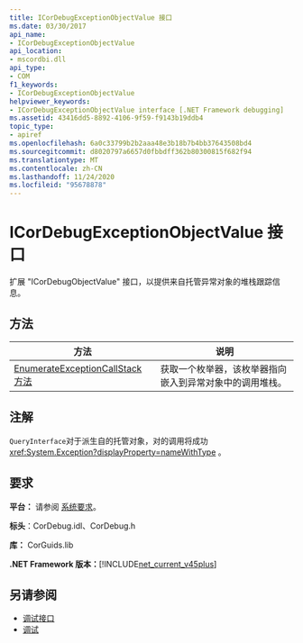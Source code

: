 ```yaml
---
title: ICorDebugExceptionObjectValue 接口
ms.date: 03/30/2017
api_name:
- ICorDebugExceptionObjectValue
api_location:
- mscordbi.dll
api_type:
- COM
f1_keywords:
- ICorDebugExceptionObjectValue
helpviewer_keywords:
- ICorDebugExceptionObjectValue interface [.NET Framework debugging]
ms.assetid: 43416dd5-8892-4106-9f59-f9143b19ddb4
topic_type:
- apiref
ms.openlocfilehash: 6a0c33799b2b2aaa48e3b18b7b4bb37643508bd4
ms.sourcegitcommit: d8020797a6657d0fbbdff362b80300815f682f94
ms.translationtype: MT
ms.contentlocale: zh-CN
ms.lasthandoff: 11/24/2020
ms.locfileid: "95678878"
---
```

# <a name="icordebugexceptionobjectvalue-interface"></a>ICorDebugExceptionObjectValue 接口

扩展 "ICorDebugObjectValue" 接口，以提供来自托管异常对象的堆栈跟踪信息。  
  
## <a name="methods"></a>方法  
  
|方法|说明|  
|------------|-----------------|  
|[EnumerateExceptionCallStack 方法](icordebugexceptionobjectvalue-enumerateexceptioncallstack-method.md)|获取一个枚举器，该枚举器指向嵌入到异常对象中的调用堆栈。|  
  
## <a name="remarks"></a>注解  

 `QueryInterface`对于派生自的托管对象，对的调用将成功 <xref:System.Exception?displayProperty=nameWithType> 。  
  
## <a name="requirements"></a>要求  

 **平台：** 请参阅 [系统要求](../../get-started/system-requirements.md)。  
  
 **标头**：CorDebug.idl、CorDebug.h  
  
 **库：** CorGuids.lib  
  
 **.NET Framework 版本：**[!INCLUDE[net_current_v45plus](../../../../includes/net-current-v45plus-md.md)]  
  
## <a name="see-also"></a>另请参阅

- [调试接口](debugging-interfaces.md)
- [调试](index.md)
